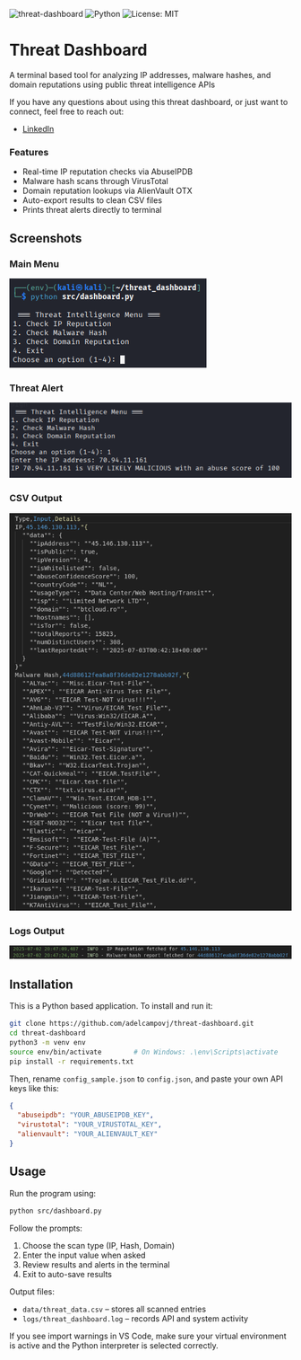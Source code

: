 ![threat-dashboard](https://img.shields.io/badge/status-Ready%20for%20Use-brightgreen)
![Python](https://img.shields.io/badge/python-3.x-blue)
![License: MIT](https://img.shields.io/badge/license-MIT-lightgrey)

# Threat Dashboard

A terminal based tool for analyzing IP addresses, malware hashes, and domain reputations using public threat intelligence APIs

If you have any questions about using this threat dashboard, or just want to connect, feel free to reach out:

- [LinkedIn](https://www.linkedin.com/in/antonio-del-campo/)

### Features
* Real-time IP reputation checks via AbuseIPDB
* Malware hash scans through VirusTotal
* Domain reputation lookups via AlienVault OTX
* Auto-export results to clean CSV files
* Prints threat alerts directly to terminal

## Screenshots

### Main Menu
![menu](images/screenshot_menu.png)

### Threat Alert
![alert](images/screenshot_alert.png)

### CSV Output 
![csv](images/screenshot_csv.png)

### Logs Output
![logs](images/screenshot_logs.png)

## Installation

This is a Python based application. To install and run it:

```bash
git clone https://github.com/adelcampovj/threat-dashboard.git
cd threat-dashboard
python3 -m venv env
source env/bin/activate        # On Windows: .\env\Scripts\activate
pip install -r requirements.txt
```

Then, rename `config_sample.json` to `config.json`, and paste your own API keys like this:

```json
{
  "abuseipdb": "YOUR_ABUSEIPDB_KEY",
  "virustotal": "YOUR_VIRUSTOTAL_KEY",
  "alienvault": "YOUR_ALIENVAULT_KEY"
}
```

## Usage

Run the program using:

```bash
python src/dashboard.py
```

Follow the prompts:

1. Choose the scan type (IP, Hash, Domain)
2. Enter the input value when asked
3. Review results and alerts in the terminal
4. Exit to auto-save results

Output files:
- `data/threat_data.csv` – stores all scanned entries
- `logs/threat_dashboard.log` – records API and system activity

If you see import warnings in VS Code, make sure your virtual environment is active and the Python interpreter is selected correctly.
